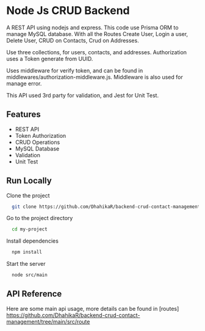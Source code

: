 # Node Js CRUD Backend

A REST API using nodejs and express. This code use Prisma ORM to manage MySQL database. With all the Routes Create User, Login a user, Delete User, CRUD on Contacts, Crud on Addresses.

Use three collections, for users, contacts, and addresses. Authorization uses a Token generate from UUID.

Uses middleware for verify token, and can be found in middlewares/authorization-middleware.js. Middleware is also used for manage error.

This API used 3rd party for validation, and Jest for Unit Test.

## Features

- REST API
- Token Authorization
- CRUD Operations
- MySQL Database
- Validation
- Unit Test

## Run Locally

Clone the project

```bash
  git clone https://github.com/DhahikaR/backend-crud-contact-management.git
```

Go to the project directory

```bash
  cd my-project
```

Install dependencies

```bash
  npm install
```

Start the server

```bash
  node src/main
```

## API Reference

Here are some main api usage, more details can be found in [routes] https://github.com/DhahikaR/backend-crud-contact-management/tree/main/src/route
